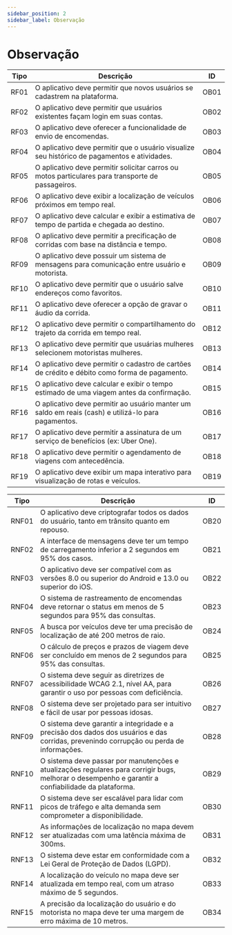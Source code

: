 ```yaml
---
sidebar_position: 2
sidebar_label: Observação
---
```


# Observação

| Tipo  | Descrição                                                                                              | ID   |
|-------|--------------------------------------------------------------------------------------------------------|------|
| RF01  | O aplicativo deve permitir que novos usuários se cadastrem na plataforma.                                | OB01 |
| RF02  | O aplicativo deve permitir que usuários existentes façam login em suas contas.                           | OB02 |
| RF03  | O aplicativo deve oferecer a funcionalidade de envio de encomendas.                                    | OB03 |
| RF04  | O aplicativo deve permitir que o usuário visualize seu histórico de pagamentos e atividades.             | OB04 |
| RF05  | O aplicativo deve permitir solicitar carros ou motos particulares para transporte de passageiros.         | OB05 |
| RF06  | O aplicativo deve exibir a localização de veículos próximos em tempo real.                               | OB06 |
| RF07  | O aplicativo deve calcular e exibir a estimativa de tempo de partida e chegada ao destino.               | OB07 |
| RF08  | O aplicativo deve permitir a precificação de corridas com base na distância e tempo.                     | OB08 |
| RF09  | O aplicativo deve possuir um sistema de mensagens para comunicação entre usuário e motorista.             | OB09 |
| RF10  | O aplicativo deve permitir que o usuário salve endereços como favoritos.                                 | OB10 |
| RF11  | O aplicativo deve oferecer a opção de gravar o áudio da corrida.                                         | OB11 |
| RF12  | O aplicativo deve permitir o compartilhamento do trajeto da corrida em tempo real.                       | OB12 |
| RF13  | O aplicativo deve permitir que usuárias mulheres selecionem motoristas mulheres.                         | OB13 |
| RF14  | O aplicativo deve permitir o cadastro de cartões de crédito e débito como forma de pagamento.            | OB14 |
| RF15  | O aplicativo deve calcular e exibir o tempo estimado de uma viagem antes da confirmação.                  | OB15 |
| RF16  | O aplicativo deve permitir ao usuário manter um saldo em reais (cash) e utilizá-lo para pagamentos.       | OB16 |
| RF17  | O aplicativo deve permitir a assinatura de um serviço de benefícios (ex: Uber One).                       | OB17 |
| RF18  | O aplicativo deve permitir o agendamento de viagens com antecedência.                                    | OB18 |
| RF19  | O aplicativo deve exibir um mapa interativo para visualização de rotas e veículos.                        | OB19 |

| Tipo   | Descrição                                                                                                                                               | ID   |
|--------|---------------------------------------------------------------------------------------------------------------------------------------------------------|------|
| RNF01  | O aplicativo deve criptografar todos os dados do usuário, tanto em trânsito quanto em repouso.                                                          | OB20 |
| RNF02  | A interface de mensagens deve ter um tempo de carregamento inferior a 2 segundos em 95% dos casos.                                                      | OB21 |
| RNF03  | O aplicativo deve ser compatível com as versões 8.0 ou superior do Android e 13.0 ou superior do iOS.                                                   | OB22 |
| RNF04  | O sistema de rastreamento de encomendas deve retornar o status em menos de 5 segundos para 95% das consultas.                                           | OB23 |
| RNF05  | A busca por veículos deve ter uma precisão de localização de até 200 metros de raio.                                                                    | OB24 |
| RNF06  | O cálculo de preços e prazos de viagem deve ser concluído em menos de 2 segundos para 95% das consultas.                                                 | OB25 |
| RNF07  | O sistema deve seguir as diretrizes de acessibilidade WCAG 2.1, nível AA, para garantir o uso por pessoas com deficiência.                               | OB26 |
| RNF08  | O sistema deve ser projetado para ser intuitivo e fácil de usar por pessoas idosas.                                                                     | OB27 |
| RNF09  | O sistema deve garantir a integridade e a precisão dos dados dos usuários e das corridas, prevenindo corrupção ou perda de informações.                  | OB28 |
| RNF10  | O sistema deve passar por manutenções e atualizações regulares para corrigir bugs, melhorar o desempenho e garantir a confiabilidade da plataforma.      | OB29 |
| RNF11  | O sistema deve ser escalável para lidar com picos de tráfego e alta demanda sem comprometer a disponibilidade.                                          | OB30 |
| RNF12  | As informações de localização no mapa devem ser atualizadas com uma latência máxima de 300ms.                                                           | OB31 |
| RNF13  | O sistema deve estar em conformidade com a Lei Geral de Proteção de Dados (LGPD).                                                                       | OB32 |
| RNF14  | A localização do veículo no mapa deve ser atualizada em tempo real, com um atraso máximo de 5 segundos.                                                 | OB33 |
| RNF15  | A precisão da localização do usuário e do motorista no mapa deve ter uma margem de erro máxima de 10 metros.                                            | OB34 |
